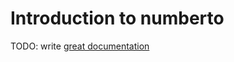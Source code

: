 # Introduction to numberto

TODO: write [great documentation](http://jacobian.org/writing/great-documentation/what-to-write/)
